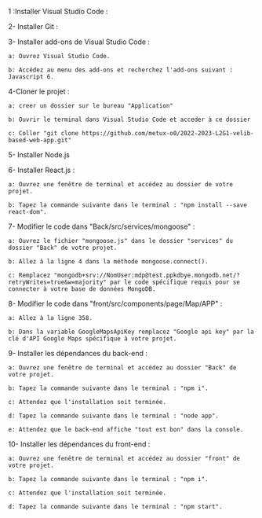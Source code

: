 1 :Installer Visual Studio Code :

2- Installer Git :

3- Installer add-ons de Visual Studio Code :

	a: Ouvrez Visual Studio Code.
	
	b: Accédez au menu des add-ons et recherchez l'add-ons suivant : Javascript 6.

4-Cloner le projet :

	a: creer un dossier sur le bureau "Application"
	
	b: Ouvrir le terminal dans Visual Studio Code et acceder à ce dossier
	
	c: Coller "git clone https://github.com/metux-o0/2022-2023-L2G1-velib-based-web-app.git"

5- Installer Node.js 

6- Installer React.js :

	a: Ouvrez une fenêtre de terminal et accédez au dossier de votre projet.
	
	b: Tapez la commande suivante dans le terminal : "npm install --save react-dom".


7- Modifier le code dans "Back/src/services/mongoose" :

	a: Ouvrez le fichier "mongoose.js" dans le dossier "services" du dossier "Back" de votre projet.
	
	b: Allez à la ligne 4 dans la méthode mongoose.connect().
	
	c: Remplacez "mongodb+srv://NomUser:mdp@test.ppkdbye.mongodb.net/?retryWrites=true&w=majority" par le code spécifique requis pour se connecter à votre base de données MongoDB.

8- Modifier le code dans "front/src/components/page/Map/APP" :

	a: Allez à la ligne 358.
	
	b: Dans la variable GoogleMapsApiKey remplacez "Google api key" par la clé d'API Google Maps spécifique à votre projet.

9- Installer les dépendances du back-end :

	a: Ouvrez une fenêtre de terminal et accédez au dossier "Back" de votre projet.
	
	b: Tapez la commande suivante dans le terminal : "npm i".
	
	c: Attendez que l'installation soit terminée.
	
	d: Tapez la commande suivante dans le terminal : "node app".
	
	e: Attendez que le back-end affiche "tout est bon" dans la console.

10- Installer les dépendances du front-end :

	a: Ouvrez une fenêtre de terminal et accédez au dossier "front" de votre projet.
	
	b: Tapez la commande suivante dans le terminal : "npm i".
	
	c: Attendez que l'installation soit terminée.
	
	d: Tapez la commande suivante dans le terminal : "npm start".

